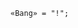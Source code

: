 <!-- This file is generated automatically by infrastructure scripts. Please don't edit by hand. -->

```{ .ebnf .slang-ebnf #Bang }
«Bang» = "!";
```
